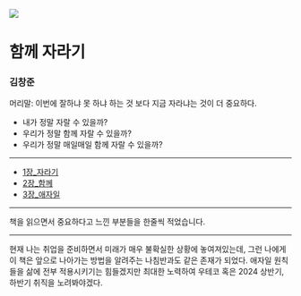 ![](https://image.yes24.com/goods/67350256/XL)

# 함께 자라기
### 김창준

머리말: 이번에 잘하냐 못 하냐 하는 것 보다 지금 자라냐는 것이 더 중요하다.
- 내가 정말 자랄 수 있을까?
- 우리가 정말 함께 자랄 수 있을까?
- 우리가 정말 매일매일 함께 자랄 수 있을까?


---
- [1장_자라기](1%EC%9E%A5_%EC%9E%90%EB%9D%BC%EA%B8%B0%2F1%EC%9E%A5_%EC%9E%90%EB%9D%BC%EA%B8%B0.md)
- [2장_함께](2%EC%9E%A5_%ED%95%A8%EA%BB%98%2F2%EC%9E%A5_%ED%95%A8%EA%BB%98.md)
- [3장_애자일](3%EC%9E%A5_%EC%95%A0%EC%9E%90%EC%9D%BC%2F3%EC%9E%A5_%EC%95%A0%EC%9E%90%EC%9D%BC.md)

---
책을 읽으면서 중요하다고 느낀 부분들을 한줄씩 적었습니다.

---
현재 나는 취업을 준비하면서 미래가 매우 불확실한 상황에 놓여져있는데, 그런 나에게 이 책은 앞으로 나아가는 방법을 알려주는 
나침반과도 같은 존재가 되었다. 애자일 원칙들을 삶에 전부 적용시키기는 힘들겠지만 최대한 노력하여 우테코 혹은 
2024 상반기, 하반기 취직을 노려봐야겠다.